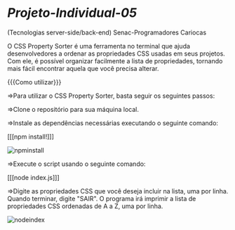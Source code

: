 # *Projeto-Individual-05*

(Tecnologias server-side/back-end) Senac-Programadores Cariocas

O CSS Property Sorter é uma ferramenta no terminal que ajuda desenvolvedores a ordenar as propriedades CSS usadas em seus projetos. Com ele, é possível organizar facilmente a lista de propriedades, tornando mais fácil encontrar aquela que você precisa alterar.

{{{Como utilizar}}}

=>Para utilizar o CSS Property Sorter, basta seguir os seguintes passos:

=>Clone o repositório para sua máquina local.

=>Instale as dependências necessárias executando o seguinte comando:

[[[npm install!]]]

![npminstall](https://user-images.githubusercontent.com/51544207/217626423-6ed8f1cd-7972-4f23-b073-517664139973.png)

=>Execute o script usando o seguinte comando:

[[[node index.js]]]

=>Digite as propriedades CSS que você deseja incluir na lista, uma por linha. Quando terminar, digite "SAIR". O programa irá imprimir a lista de propriedades CSS ordenadas de A a Z, uma por linha.

![nodeindex](https://user-images.githubusercontent.com/51544207/217626545-98b3807d-2387-48d6-90f8-c884e58461fd.png)
